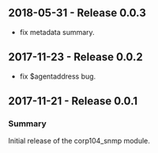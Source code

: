 ## 2018-05-31 - Release 0.0.3

  - fix metadata summary.

## 2017-11-23 - Release 0.0.2

 - fix $agentaddress bug.

## 2017-11-21 - Release 0.0.1
### Summary

Initial release of the corp104_snmp module.
